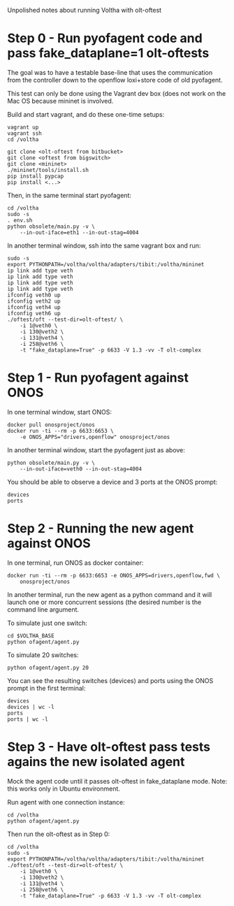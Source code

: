 Unpolished notes about running Voltha with olt-oftest

# Step 0 - Run pyofagent code and pass fake_dataplane=1 olt-oftests

The goal was to have a testable base-line that uses the communication
from the controller down to the openflow loxi+store code of old
pyofagent.

This test can only be done using the Vagrant dev box (does not work on
the Mac OS because mininet is involved.

Build and start vagrant, and do these one-time setups:

```
vagrant up
vagrant ssh
cd /voltha

git clone <olt-oftest from bitbucket>
git clone <oftest from bigswitch>
git clone <mininet>
./mininet/tools/install.sh
pip install pypcap
pip install <...>
```

Then, in the same terminal start pyofagent:

```
cd /voltha
sudo -s
. env.sh
python obsolete/main.py -v \
    --in-out-iface=eth1 --in-out-stag=4004
```

In another terminal window, ssh into the same vagrant box and run:

```
sudo -s
export PYTHONPATH=/voltha/voltha/adapters/tibit:/voltha/mininet
ip link add type veth
ip link add type veth
ip link add type veth
ip link add type veth
ifconfig veth0 up
ifconfig veth2 up
ifconfig veth4 up
ifconfig veth6 up
./oftest/oft --test-dir=olt-oftest/ \
    -i 1@veth0 \
    -i 130@veth2 \
    -i 131@veth4 \
    -i 258@veth6 \
    -t "fake_dataplane=True" -p 6633 -V 1.3 -vv -T olt-complex
```

# Step 1 - Run pyofagent against ONOS

In one terminal window, start ONOS:

```
docker pull onosproject/onos
docker run -ti --rm -p 6633:6653 \
    -e ONOS_APPS="drivers,openflow" onosproject/onos
```

In another terminal window, start the pyofagent just as above:

```
python obsolete/main.py -v \
    --in-out-iface=veth0 --in-out-stag=4004
```

You should be able to observe a device and 3 ports at the ONOS prompt:
```
devices
ports
```

# Step 2 - Running the new agent against ONOS

In one terminal, run ONOS as docker container:

```
docker run -ti --rm -p 6633:6653 -e ONOS_APPS=drivers,openflow,fwd \
    onosproject/onos
```

In another terminal, run the new agent as a python command and it
will launch one or more concurrent sessions (the desired number is
the command line argument.

To simulate just one switch:

```
cd $VOLTHA_BASE
python ofagent/agent.py
```

To simulate 20 switches:

```
python ofagent/agent.py 20
```

You can see the resulting switches (devices) and ports using the ONOS
prompt in the first terminal:

```
devices
devices | wc -l
ports
ports | wc -l
```

# Step 3 - Have olt-oftest pass tests agains the new isolated agent

Mock the agent code until it passes olt-oftest in fake_dataplane mode.
Note: this works only in Ubuntu environment.

Run agent with one connection instance:

```
cd /voltha
python ofagent/agent.py
```

Then run the olt-oftest as in Step 0:

```
cd /voltha
sudo -s
export PYTHONPATH=/voltha/voltha/adapters/tibit:/voltha/mininet
./oftest/oft --test-dir=olt-oftest/ \
    -i 1@veth0 \
    -i 130@veth2 \
    -i 131@veth4 \
    -i 258@veth6 \
    -t "fake_dataplane=True" -p 6633 -V 1.3 -vv -T olt-complex
```
